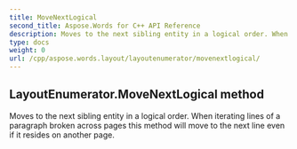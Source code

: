 ```yaml
---
title: MoveNextLogical
second_title: Aspose.Words for C++ API Reference
description: Moves to the next sibling entity in a logical order. When iterating lines of a paragraph broken across pages this method will move to the next line even if it resides on another page. 
type: docs
weight: 0
url: /cpp/aspose.words.layout/layoutenumerator/movenextlogical/
---
```

## LayoutEnumerator.MoveNextLogical method


Moves to the next sibling entity in a logical order. When iterating lines of a paragraph broken across pages this method will move to the next line even if it resides on another page.

